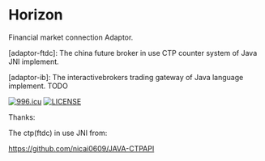 # Horizon

Financial market connection Adaptor.


[adaptor-ftdc]: The china future broker in use CTP counter system of Java JNI implement.

[adaptor-ib]: The interactivebrokers trading gateway of Java language implement. TODO

[adaptor-mt5]: TODO

[![996.icu](https://img.shields.io/badge/link-996.icu-red.svg)](https://996.icu)
[![LICENSE](https://img.shields.io/badge/license-Anti%20996-blue.svg)](https://github.com/996icu/996.ICU/blob/master/LICENSE)

Thanks:

The ctp(ftdc) in use JNI from:

https://github.com/nicai0609/JAVA-CTPAPI
